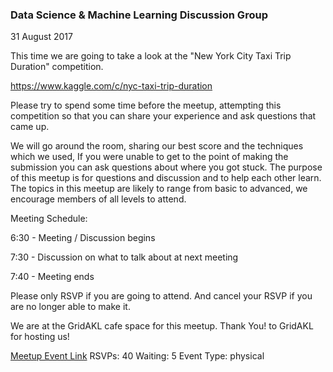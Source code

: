 ### Data Science & Machine Learning Discussion Group
31 August 2017

This time we are going to take a look at the "New York City Taxi Trip Duration" competition.

https://www.kaggle.com/c/nyc-taxi-trip-duration

Please try to spend some time before the meetup, attempting this competition so that you can share your experience and ask questions that came up.

We will go around the room, sharing our best score and the techniques which we used, If you were unable to get to the point of making the submission you can ask questions about where you got stuck. The purpose of this meetup is for questions and discussion and to help each other learn. The topics in this meetup are likely to range from basic to advanced, we encourage members of all levels to attend.

Meeting Schedule:

6:30 - Meeting / Discussion begins

7:30 - Discussion on what to talk about at next meeting

7:40 - Meeting ends

Please only RSVP if you are going to attend. And cancel your RSVP if you are no longer able to make it.

We are at the GridAKL cafe space for this meetup. Thank You! to GridAKL for hosting us!

[Meetup Event Link](https://www.meetup.com/Data-Science-Discussion-Auckland/events/241003273)
RSVPs: 40
Waiting: 5
Event Type: physical
